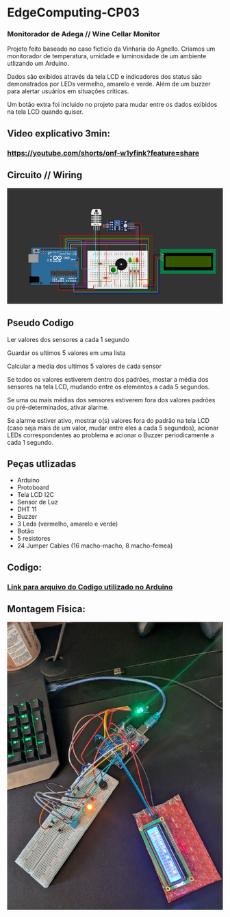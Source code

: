 # EdgeComputing-CP03
### Monitorador de Adega // Wine Cellar Monitor
Projeto feito baseado no caso ficticio da Vinharia do Agnello. Criamos um monitorador de temperatura, umidade e luminosidade de um ambiente utlizando um Arduino.

Dados são exibidos através da tela LCD e indicadores dos status são demonstrados por LEDs vermelho, amarelo e verde. Além de um buzzer para alertar usuários em situações criticas.

Um botão extra foi incluido no projeto para mudar entre os dados exibidos na tela LCD quando quiser.

## Video explicativo 3min:
### https://youtube.com/shorts/onf-w1yfink?feature=share

## Circuito // Wiring
![Imagem do Circuito feito no simulador Wokwi](EdgeComputing_CP03_ControleDeAdega.png)

## Pseudo Codigo
Ler valores dos sensores a cada 1 segundo

Guardar os ultimos 5 valores em uma lista

Calcular a media dos ultimos 5 valores de cada sensor

Se todos os valores estiverem dentro dos padrões, mostar a média dos sensores na tela LCD, mudando entre os elementos a cada 5 segundos.

Se uma ou mais médias dos sensores estiverem fora dos valores padrões ou pré-determinados, ativar alarme.

Se alarme estiver ativo, mostrar o(s) valores fora do padrão na tela LCD (caso seja mais de um valor, mudar entre eles a cada 5 segundos), acionar LEDs correspondentes ao problema e acionar o Buzzer periodicamente a cada 1 segundo.

## Peças utlizadas

- Arduino
- Protoboard
- Tela LCD I2C
- Sensor de Luz
- DHT 11
- Buzzer
- 3 Leds (vermelho, amarelo e verde)
- Botão
- 5 resistores
- 24 Jumper Cables (16 macho-macho, 8 macho-femea)

## Codigo: 
### [Link para arquivo do Codigo utilizado no Arduino](EdgeComputing_CP03_ControleDeAdega.c)

## Montagem Fisica: 
![Foto da montagem fisica do projeto](Foto_montagem_fisica_doProjeto_CP03.jpg)